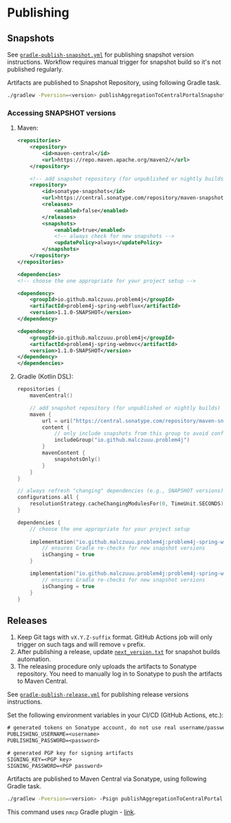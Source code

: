 # Publishing

## Snapshots

See [`gradle-publish-snapshot.yml`](.github/workflows/gradle-publish-snapshot.yml) for publishing snapshot version
instructions. Workflow requires manual trigger for snapshot build so it's not published regularly.

Artifacts are published to Snapshot Repository, using following Gradle task.

```bash
./gradlew -Pversion=<version> publishAggregationToCentralPortalSnapshots
```

### Accessing SNAPSHOT versions

1. Maven:
   ```xml
   <repositories>
       <repository>
           <id>maven-central</id>
           <url>https://repo.maven.apache.org/maven2/</url>
       </repository>
   
       <!-- add snapshot repository (for unpublished or nightly builds) -->
       <repository>
           <id>sonatype-snapshots</id>
           <url>https://central.sonatype.com/repository/maven-snapshots/</url>
           <releases>
               <enabled>false</enabled>
           </releases>
           <snapshots>
               <enabled>true</enabled>
               <!-- always check for new snapshots -->
               <updatePolicy>always</updatePolicy>
           </snapshots>
       </repository>
   </repositories>
   
   <dependencies>
   <!-- choose the one appropriate for your project setup -->
   
   <dependency>
       <groupId>io.github.malczuuu.problem4j</groupId>
       <artifactId>problem4j-spring-webflux</artifactId>
       <version>1.1.0-SNAPSHOT</version>
   </dependency>
   
   <dependency>
       <groupId>io.github.malczuuu.problem4j</groupId>
       <artifactId>problem4j-spring-webmvc</artifactId>
       <version>1.1.0-SNAPSHOT</version>
   </dependency>
   </dependencies>
   ```
2. Gradle (Kotlin DSL):
   ```kotlin
   repositories {
       mavenCentral()
   
       // add snapshot repository (for unpublished or nightly builds)
       maven {
           url = uri("https://central.sonatype.com/repository/maven-snapshots/")
           content {
               // only include snapshots from this group to avoid conflicts
               includeGroup("io.github.malczuuu.problem4j")
           }
           mavenContent {
               snapshotsOnly()
           }
       }
   }
   
   // always refresh "changing" dependencies (e.g., SNAPSHOT versions)
   configurations.all {
       resolutionStrategy.cacheChangingModulesFor(0, TimeUnit.SECONDS)
   }
   
   dependencies {
       // choose the one appropriate for your project setup
       
       implementation("io.github.malczuuu.problem4j:problem4j-spring-webflux:1.1.0-SNAPSHOT") {
           // ensures Gradle re-checks for new snapshot versions
           isChanging = true   
       }
   
       implementation("io.github.malczuuu.problem4j:problem4j-spring-webmvc:1.1.0-SNAPSHOT") {
           // ensures Gradle re-checks for new snapshot versions
           isChanging = true
       }
   }
   ```

## Releases

1. Keep Git tags with `vX.Y.Z-suffix` format. GitHub Actions job will only trigger on such tags and will remove `v`
   prefix.
2. After publishing a release, update [`next_version.txt`](.github/utils/next_version.txt) for snapshot builds
   automation.
3. The releasing procedure only uploads the artifacts to Sonatype repository. You need to manually log in to Sonatype to
   push the artifacts to Maven Central.

See [`gradle-publish-release.yml`](.github/workflows/gradle-publish-release.yml) for publishing release versions
instructions.

Set the following environment variables in your CI/CD (GitHub Actions, etc.):

```txt
# generated tokens on Sonatype account, do not use real username/password
PUBLISHING_USERNAME=<username>
PUBLISHING_PASSWORD=<password>

# generated PGP key for signing artifacts
SIGNING_KEY=<PGP key>
SIGNING_PASSWORD=<PGP password>
```

Artifacts are published to Maven Central via Sonatype, using following Gradle task.

```bash
./gradlew -Pversion=<version> -Psign publishAggregationToCentralPortal
```

This command uses `nmcp` Gradle plugin - [link](https://github.com/GradleUp/nmcp).
